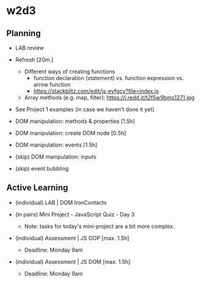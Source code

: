 
# w2d3




## Planning

- LAB review

- Refresh [20m.]
  - Different ways of creating functions 
    - function declaration (statement) vs. function expression vs. arrow function
    - https://stackblitz.com/edit/js-evfgcy?file=index.js
  - Array methods (e.g. map, filter): https://i.redd.it/t2f5w9bms1271.jpg

- See Project 1 examples (in case we haven't done it yet)

- DOM manipulation: methods & properties [1.5h]

- DOM manipulation: create DOM node [0.5h]

- DOM manipulation: events [1.5h]

- (skip) DOM manipulation: inputs
- (skip) event bubbling




## Active Learning


- (individual) LAB | DOM IronContacts

- (in pairs) Mini Project - JavaScript Quiz - Day 3
  - Note: tasks for today's mini-project are a bit more complex.

- (individual) Assessment | JS OOP [max. 1.5h]
  - Deadline: Monday 9am
  
- (individual) Assessment | JS DOM [max. 1.5h]
  - Deadline: Monday 9am


<!-- @LT: 

- IMPORTANT 👉 students usually find today's mini-project more difficult. Remind them how to ask for help
- also, it can be good to explain them the patterns that they'll find 
  - this.questions (array of instances of the class Question)
  - ...
  - example: https://stackblitz.com/edit/js-eb7he9et?file=index.js
  
-->


<!-- 

@todo:
- record a video with an explanation to the code (ie. students can read first the code and then watch the video)
- it would also be good to improve instructions

-->